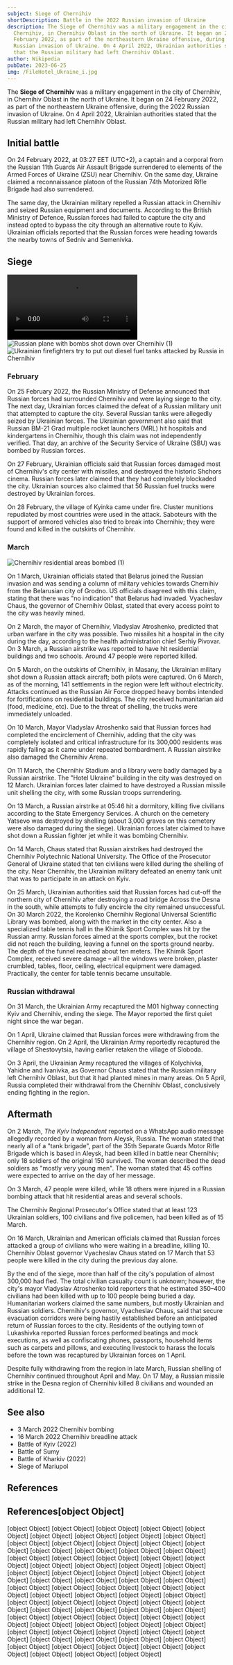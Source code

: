 ```yaml
---
subject: Siege of Chernihiv
shortDescription: Battle in the 2022 Russian invasion of Ukraine
description: The Siege of Chernihiv was a military engagement in the city of
  Chernihiv, in Chernihiv Oblast in the north of Ukraine. It began on 24
  February 2022, as part of the northeastern Ukraine offensive, during the 2022
  Russian invasion of Ukraine. On 4 April 2022, Ukrainian authorities stated
  that the Russian military had left Chernihiv Oblast.
author: Wikipedia
pubDate: 2023-06-25
img: /FileHotel_Ukraine_i.jpg
---
```


The **Siege of Chernihiv** was a military engagement in the city of Chernihiv, in Chernihiv Oblast in the north of Ukraine. It began on 24 February 2022, as part of the northeastern Ukraine offensive, during the 2022 Russian invasion of Ukraine. On 4 April 2022, Ukrainian authorities stated that the Russian military had left Chernihiv Oblast.

## Initial battle
On 24 February 2022, at 03:27 EET (UTC+2), a captain and a corporal from the Russian 11th Guards Air Assault Brigade surrendered to elements of the Armed Forces of Ukraine (ZSU) near Chernihiv. On the same day, Ukraine claimed a reconnaissance platoon of the Russian 74th Motorized Rifle Brigade had also surrendered.

The same day, the Ukrainian military repelled a Russian attack in Chernihiv and seized Russian equipment and documents. According to the British Ministry of Defence, Russian forces had failed to capture the city and instead opted to bypass the city through an alternative route to Kyiv. Ukrainian officials reported that the Russian forces were heading towards the nearby towns of Sedniv and Semenivka.

## Siege
![Chernihiv after Russian shelling 3 March 2022.webm](https://wikipedia.org/wiki/Special:Redirect/file/Chernihiv_after_Russian_shelling_3_March_2022.webm?)
![Russian plane with bombs shot down over Chernihiv (1)](https://wikipedia.org/wiki/Special:Redirect/file/Russian_plane_with_bombs_shot_down_over_Chernihiv_(1).jpg?)
![Ukrainian firefighters try to put out diesel fuel tanks attacked by Russia in Chernihiv](https://wikipedia.org/wiki/Special:Redirect/file/Ukrainian_firefighters_try_to_put_out_diesel_fuel_tanks_attacked_by_Russia_in_Chernihiv.png?)


### February
On 25 February 2022, the Russian Ministry of Defense announced that Russian forces had surrounded Chernihiv and were laying siege to the city. The next day, Ukrainian forces claimed the defeat of a Russian military unit that attempted to capture the city. Several Russian tanks were allegedly seized by Ukrainian forces. The Ukrainian government also said that Russian BM-21 Grad multiple rocket launchers (MRL) hit hospitals and kindergartens in Chernihiv, though this claim was not independently verified. That day, an archive of the Security Service of Ukraine (SBU) was bombed by Russian forces.

On 27 February, Ukrainian officials said that Russian forces damaged most of Chernihiv's city center with missiles, and destroyed the historic Shchors cinema. Russian forces later claimed that they had completely blockaded the city. Ukrainian sources also claimed that 56 Russian fuel trucks were destroyed by Ukrainian forces.

On 28 February, the village of Kyinka came under fire. Cluster munitions repudiated by most countries were used in the attack. Saboteurs with the support of armored vehicles also tried to break into Chernihiv; they were found and killed in the outskirts of Chernihiv.

### March
![Chernihiv residential areas bombed (1)](https://wikipedia.org/wiki/Special:Redirect/file/Chernihiv_residential_areas_bombed_(1).png?)


On 1 March, Ukrainian officials stated that Belarus joined the Russian invasion and was sending a column of military vehicles towards Chernihiv from the Belarusian city of Grodno. US officials disagreed with this claim, stating that there was "no indication" that Belarus had invaded. Vyacheslav Chaus, the governor of Chernihiv Oblast, stated that every access point to the city was heavily mined.

On 2 March, the mayor of Chernihiv, Vladyslav Atroshenko, predicted that urban warfare in the city was possible. Two missiles hit a hospital in the city during the day, according to the health administration chief Serhiy Pivovar. On 3 March, a Russian airstrike was reported to have hit residential buildings and two schools. Around 47 people were reported killed.

On 5 March, on the outskirts of Chernihiv, in Masany, the Ukrainian military shot down a Russian attack aircraft; both pilots were captured. On 6 March, as of the morning, 141 settlements in the region were left without electricity. Attacks continued as the Russian Air Force dropped heavy bombs intended for fortifications on residential buildings. The city received humanitarian aid (food, medicine, etc). Due to the threat of shelling, the trucks were immediately unloaded.

On 10 March, Mayor Vladyslav Atroshenko said that Russian forces had completed the encirclement of Chernihiv, adding that the city was completely isolated and critical infrastructure for its 300,000 residents was rapidly failing as it came under repeated bombardment. A Russian airstrike also damaged the Chernihiv Arena.

On 11 March, the Chernihiv Stadium and a library were badly damaged by a Russian airstrike. The "Hotel Ukraine" building in the city was destroyed on 12 March. Ukrainian forces later claimed to have destroyed a Russian missile unit shelling the city, with some Russian troops surrendering.

On 13 March, a Russian airstrike at 05:46 hit a dormitory, killing five civilians according to the State Emergency Services. A church on the cemetery Yatsevo was destroyed by shelling (about 3,000 graves on this cemetery were also damaged during the siege). Ukrainian forces later claimed to have shot down a Russian fighter jet while it was bombing Chernihiv.

On 14 March, Chaus stated that Russian airstrikes had destroyed the Chernihiv Polytechnic National University. The Office of the Prosecutor General of Ukraine stated that ten civilians were killed during the shelling of the city. Near Chernihiv, the Ukrainian military defeated an enemy tank unit that was to participate in an attack on Kyiv.

On 25 March, Ukrainian authorities said that Russian forces had cut-off the northern city of Chernihiv after destroying a road bridge Across the Desna in the south, while attempts to fully encircle the city remained unsuccessful. On 30 March 2022, the Korolenko Chernihiv Regional Universal Scientific Library was bombed, along with the market in the city center. Also a specialized table tennis hall in the Khimik Sport Complex was hit by the Russian army. Russian forces aimed at the sports complex, but the rocket did not reach the building, leaving a funnel on the sports ground nearby. The depth of the funnel reached about ten meters. The Khimik Sport Complex, received severe damage – all the windows were broken, plaster crumbled, tables, floor, ceiling, electrical equipment were damaged. Practically, the center for table tennis became unsuitable.

### Russian withdrawal
On 31 March, the Ukrainian Army recaptured the M01 highway connecting Kyiv and Chernihiv, ending the siege. The Mayor reported the first quiet night since the war began.

On 1 April, Ukraine claimed that Russian forces were withdrawing from the Chernihiv region. On 2 April, the Ukrainian Army reportedly recaptured the village of Shestovytsia, having earlier retaken the village of Sloboda.

On 3 April, the Ukrainian Army recaptured the villages of Kolychivka, Yahidne and Ivanivka, as Governor Chaus stated that the Russian military left Chernihiv Oblast, but that it had planted mines in many areas. On 5 April, Russia completed their withdrawal from the Chernihiv Oblast, conclusively ending fighting in the region.

## Aftermath
On 2 March, *The Kyiv Independent* reported on a WhatsApp audio message allegedly recorded by a woman from Aleysk, Russia. The woman stated that nearly all of a "tank brigade", part of the 35th Separate Guards Motor Rifle Brigade which is based in Aleysk, had been killed in battle near Chernihiv; only 18 soldiers of the original 150 survived. The woman described the dead soldiers as "mostly very young men". The woman stated that 45 coffins were expected to arrive on the day of her message.

On 3 March, 47 people were killed, while 18 others were injured in a Russian bombing attack that hit residential areas and several schools.

The Chernihiv Regional Prosecutor's Office stated that at least 123 Ukrainian soldiers, 100 civilians and five policemen, had been killed as of 15 March.

On 16 March, Ukrainian and American officials claimed that Russian forces attacked a group of civilians who were waiting in a breadline, killing 10. Chernihiv Oblast governor Vyacheslav Chaus stated on 17 March that 53 people were killed in the city during the previous day alone.

By the end of the siege, more than half of the city's population of almost 300,000 had fled. The total civilian casualty count is unknown; however, the city's mayor Vladyslav Atroshenko told reporters that he estimated 350–400 civilians had been killed with up to 100 people being buried a day. Humanitarian workers claimed the same numbers, but mostly Ukrainian and Russian soldiers. Chernihiv's governor, Vyacheslav Chaus, said that secure evacuation corridors were being hastily established before an anticipated return of Russian forces to the city. Residents of the outlying town of Lukashivka reported Russian forces performed beatings and mock executions, as well as confiscating phones, passports, household items such as carpets and pillows, and executing livestock to harass the locals before the town was recaptured by Ukrainian forces on 1 April.

Despite fully withdrawing from the region in late March, Russian shelling of Chernihiv continued throughout April and May. On 17 May, a Russian missile strike in the Desna region of Chernihiv killed 8 civilians and wounded an additional 12.

## See also
 * 3 March 2022 Chernihiv bombing
 * 16 March 2022 Chernihiv breadline attack
 * Battle of Kyiv (2022)
 * Battle of Sumy
 * Battle of Kharkiv (2022)
 * Siege of Mariupol


## References
## References[object Object]
[object Object]
[object Object]
[object Object]
[object Object]
[object Object]
[object Object]
[object Object]
[object Object]
[object Object]
[object Object]
[object Object]
[object Object]
[object Object]
[object Object]
[object Object]
[object Object]
[object Object]
[object Object]
[object Object]
[object Object]
[object Object]
[object Object]
[object Object]
[object Object]
[object Object]
[object Object]
[object Object]
[object Object]
[object Object]
[object Object]
[object Object]
[object Object]
[object Object]
[object Object]
[object Object]
[object Object]
[object Object]
[object Object]
[object Object]
[object Object]
[object Object]
[object Object]
[object Object]
[object Object]
[object Object]
[object Object]
[object Object]
[object Object]
[object Object]
[object Object]
[object Object]
[object Object]
[object Object]
[object Object]
[object Object]
[object Object]
[object Object]
[object Object]
[object Object]
[object Object]
[object Object]
[object Object]
[object Object]
[object Object]
[object Object]
[object Object]
[object Object]
[object Object]
[object Object]
[object Object]
[object Object]
[object Object]
[object Object]
[object Object]
[object Object]
[object Object]
[object Object]
[object Object]
[object Object]
[object Object]